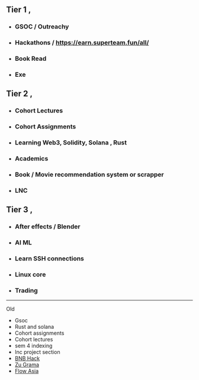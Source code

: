 
## **Tier 1** ,
- ### GSOC / Outreachy
- ### Hackathons / https://earn.superteam.fun/all/
- ### Book Read
- ### Exe


## **Tier 2** ,
- ### Cohort Lectures
- ### Cohort Assignments
- ### Learning Web3, Solidity, Solana , Rust
- ### Academics
- ### Book / Movie recommendation system or scrapper 
- ### LNC


## **Tier 3** ,
- ### After effects / Blender
- ### AI ML 
- ### Learn SSH connections
- ### Linux core
- ### Trading


---

Old
- Gsoc
- Rust and solana
- Cohort assignments
- Cohort lectures
- sem 4 indexing
- lnc project section
- [BNB Hack](https://dorahacks.io/hackathon/bnbhack-q4-2024/buidl) 
- [Zu Grama](https://www.hackquest.io/en/hackathon/explore/ZuGrama-Residency-Buildathon) 
- [Flow Asia](https://www.hackquest.io/en/hackathon/explore/Flow-Asia-Hackathon) 